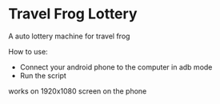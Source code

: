 # Travel Frog Lottery
A auto lottery machine for travel frog

How to use:
- Connect your android phone to the computer in adb mode
- Run the script

works on 1920x1080 screen on the phone
